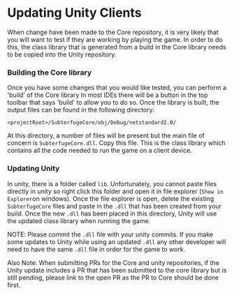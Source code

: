 ﻿# Updating Unity Clients

When change have been made to the Core repository, it is very likely that you will want to test
if they are working by playing the game. In order to do this, the class library that is generated
from a build in the Core library needs to be copied into the Unity repository.

### Building the Core library

Once you have some changes that you would like tested, you can perform a 'build' of the Core library
In most IDEs there will be a button in the top toolbar that says 'build' to allow you to do so.
Once the library is built, the output files can be found in the following directory:

`<projectRoot>/SubterfugeCore/obj/Debug/netstandard2.0/`

At this directory, a number of files will be present but the main file of concern is `SubterfugeCore.dll`.
Copy this file. This is the class library which contains all the code needed to run the game on a client device.

### Updating Unity

In unity, there is a folder called `lib`. Unfortunately, you cannot paste files directly in unity
so right click this folder and open it in file explorer (`Show in Explorer`on windows). Once the file
explorer is open, delete the existing `SubterfugeCore` files and paste in the `.dll` that has been created
from your build. Once the new `.dll` has been placed in this directory, Unity will use the updated class
library when running the game.

NOTE: Please commit the `.dll` file with your unity commits. If you make some updates to Unity while using an updated `.dll`
any other developer will need to have the same `.dll` file in order for the game to work.

Also Note: When submitting PRs for the Core and unity repositories, if the Unity update includes a
PR that has been submitted to the core library but is still pending, please link to the open PR
as the PR to Core should be done first. 